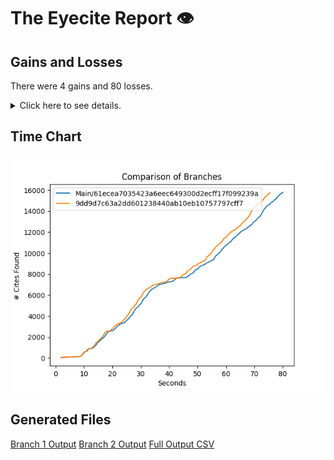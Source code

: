 # The Eyecite Report :eye:



Gains and Losses
---------
There were 4 gains and 80 losses.

<details>
<summary>Click here to see details.</summary>

|     id     |        Gain       |             Loss             |
| ---------- | ----------------- | ---------------------------- |
|  4690516   |                   |  47 Cal.App.5th at p. 1050   |
|  4690516   |                   |  211 Cal.App.4th at p. 766   |
|  4690516   |                   |  211 Cal.App.4th at p. 767   |
|  4690516   |                   |  211 Cal.App.4th at
p. 766   |
|  4690516   |                   |  225 Cal.App.4th at p. 1218  |
|  4690516   |                   |  225 Cal.App.4th at p. 1216  |
|  4690516   |                   |  228 Cal.App.4th at p. 728   |
|  5123092   |                   |        Atwood , ¶ 44         |
|  5123092   |                   |        Atwood , ¶ 46         |
|  2060699   |                   |     Frohlich at 301, 303     |
|  3542084   |                   |           Page 78            |
|  3149869   |                   |    59 Cal.4th at p. 1176     |
|  3149869   |                   |     56 Cal.4th at
p. 447     |
|  3149869   |                   |  80 Cal.App.4th at
p. 1207   |
|  3149869   |                   |    37 Cal.4th at p. 1237     |
|  3149869   |                   |     56 Cal.4th at p. 463     |
|  3149869   |                   |     51 Cal.4th at p. 861     |
|  1945053   |                   |     133 A.2d at page 720     |
|  2011679   |                   |    258 Iowa, at page 911     |
|  2123399   |                   |   28 Cal. App.3d at p. 417   |
|  2168025   |       supra,      |                              |
|  2168025   |                   |  191 Cal. App.3d at p. 305   |
|  2414924   |                   |     Robinson at 1211-12      |
|  2414924   |                   |      Brzonkala at 887-8      |
|  2414924   |  Brzonkala at 887 |                              |
|  2414924   |  Robinson at 1211 |                              |
|  1431414   |                   |   441 F. Supp. at p. 1330    |
|  1431414   |                   |      309 U.S. at p. 404      |
|  1431414   |                   |  316 F. Supp. at page 1282   |
|  1431414   |                   |   444 F. Supp. at page 282   |
|  1431414   |                   |    316 F. Supp. at p. 884    |
|  1431414   |                   |    400 F. Supp. at p. 844    |
|  1431414   |                   |   340 N.Y.S.2d at page 146   |
|  1431414   |                   |     53 L.Ed.2d at p. 969     |
|  1431414   |                   |  51 Texas L.Rev. at p. 647   |
|  1431414   |                   |     579 F.2d at page 221     |
|  1431414   |                   |   138 Cal. App.2d at p. 86   |
|  1431414   |                   |  174 Cal. App.2d at p. 651   |
|  1431414   |                   |    134 S.W. at page 1079     |
|  1431414   |                   |     53 L.Ed.2d at p. 977     |
|  1431414   |                   |    400 F. Supp. at p. 846    |
|  1431414   |                   |      84 L.Ed. at p. 835      |
|  1431414   |                   |  316 F. Supp. at page 1283   |
|  1431414   |                   |  29 Hastings L.J. at p. 773  |
|  1431414   |                   |    447 F. Supp. at p. 729    |
|  1431414   |                   |      498 F.2d at p. 825      |
|  1431414   |                   |      106 F.2d at p. 51       |
|  1431414   |                   |     53 L.Ed.2d at p. 975     |
|  1431414   |                   |   28 Cal. App.3d at p. 273   |
|  1431414   |                   |     202 F.2d at page 868     |
|  1431414   |                   |      412 U.S. at p. 561      |
|  1431414   |                   |   367 F. Supp. at page 880   |


</details>



Time Chart
---------

![image](https://raw.githubusercontent.com/freelawproject/eyecite/artifacts/252/results/chart.png)


Generated Files
---------

[Branch 1 Output](https://raw.githubusercontent.com/freelawproject/eyecite/artifacts/252/results/61ecea7035423a6eec649300d2ecff17f099239a.json)
[Branch 2 Output](https://raw.githubusercontent.com/freelawproject/eyecite/artifacts/252/results/9dd9d7c63a2dd601238440ab10eb10757797cff7.json)
[Full Output CSV ](https://raw.githubusercontent.com/freelawproject/eyecite/artifacts/252/results/output.csv)
